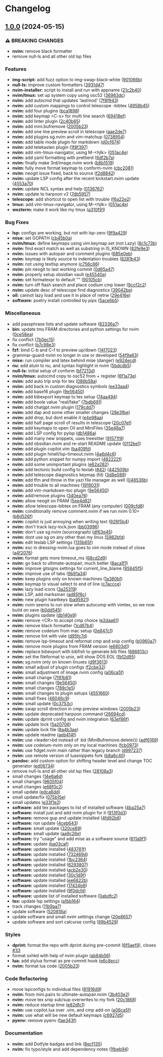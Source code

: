 # Changelog

## [1.0.0](https://github.com/engeir/stowfiles/compare/nvim-v0.1.0...nvim-v1.0.0) (2024-05-15)


### ⚠ BREAKING CHANGES

* **nvim:** remove black formatter
* remove null-ls and all other old lsp files

### Features

* **img-script:** add fuzz option to img-swap-black-white ([901066b](https://github.com/engeir/stowfiles/commit/901066b0e0a4d181c3c759afcc36009cf3326852))
* **null-ls:** improve custom formatters ([3931d47](https://github.com/engeir/stowfiles/commit/3931d47d5927fa2d8b708a2f4d2de4b78ba5db6a))
* **nvim-installer:** script to install and run with appname ([21c2b40](https://github.com/engeir/stowfiles/commit/21c2b40d0a88f93c0e16dea543623966854a4b6b))
* **nvim/tmux:** set up system copy using osc52 ([36983dc](https://github.com/engeir/stowfiles/commit/36983dc5238e93c3e6cf9c9bc37e7fcd90cd5895))
* **nvim:** add autocmd that updates 'lastmod' ([7f8f943](https://github.com/engeir/stowfiles/commit/7f8f943d7b789e099eafcda91543aa0125b74ddc))
* **nvim:** add custom mappings to control telescope -bibtex ([4958b45](https://github.com/engeir/stowfiles/commit/4958b45323ea88197d8bcacf1354c8c18d4f3a93))
* **nvim:** add four plugins ([bca1898](https://github.com/engeir/stowfiles/commit/bca18983a8401683318d15870ba8588830bc0aa8))
* **nvim:** add keymap &lt;C-s&gt; for multi line search ([69418ef](https://github.com/engeir/stowfiles/commit/69418efca5743e7c7348a891b73c8689ef4084dd))
* **nvim:** add linter plugin ([2c40b65](https://github.com/engeir/stowfiles/commit/2c40b65e0489cc813ce365fd196cde669e5b317b))
* **nvim:** add mini.bufremove ([2005b23](https://github.com/engeir/stowfiles/commit/2005b23d5688a6093632e1b4a571089bc5c2e86b))
* **nvim:** add one line preview scroll in telescope ([aae2de7](https://github.com/engeir/stowfiles/commit/aae2de7e3e5a622d2f9fbaf247812fb6b9dad6f9))
* **nvim:** add plugins sg.nvim and vim-matchup ([0738954](https://github.com/engeir/stowfiles/commit/0738954f95cacb598875e41102510a91b27140ed))
* **nvim:** add table mode plugin for markdown ([d0cf674](https://github.com/engeir/stowfiles/commit/d0cf6741e601570a329157c3967a05475b1dcd21))
* **nvim:** add telekasten plugin ([1f8f397](https://github.com/engeir/stowfiles/commit/1f8f3978ad1a9184ff63e6316b77a1b7b1f9dbc7))
* **nvim:** add vim-tmux-navigator, using M-&lt;hjlk&gt; ([051ac4e](https://github.com/engeir/stowfiles/commit/051ac4ecbc1aa9b0ce6730b28c2aaba269ff26d2))
* **nvim:** add yaml formatting with prettierd ([6df2b7a](https://github.com/engeir/stowfiles/commit/6df2b7a7b028c2aae7721a9c771a2ee263453e1e))
* **nvim:** finally make 3rd/image.nvim work ([b8b1519](https://github.com/engeir/stowfiles/commit/b8b1519966235140a61cb8def776a7389c4859d2))
* **nvim:** fully move format keymap to conform-nvim ([cbc2081](https://github.com/engeir/stowfiles/commit/cbc20819403962534deb3cb54924ab5dd076047e))
* **nvim:** neogit issue fixed, back to source ([f2d8842](https://github.com/engeir/stowfiles/commit/f2d88423cb065c48ea29ce6bb3439a101395d028))
* **nvim:** update LSP config after the recent kickstart.nvim update ([4553a70](https://github.com/engeir/stowfiles/commit/4553a70b4f5186d4915ee1e99c96df9b13d525d1))
* **nvim:** update NCL syntax and help ([0136762](https://github.com/engeir/stowfiles/commit/01367621ab69267bb52ef3b588299c80558a8c22))
* **nvim:** update to harpoon v2 ([7db5957](https://github.com/engeir/stowfiles/commit/7db5957de13b70db200680d7a6e0c38501b83234))
* **telescope:** add shortcut to open list with trouble ([f6a22e2](https://github.com/engeir/stowfiles/commit/f6a22e2ea557bda38443099f119905a0b759c89e))
* **tmux:** add vim-tmux-navigator, using M-&lt;hjlk&gt; ([051ac4e](https://github.com/engeir/stowfiles/commit/051ac4ecbc1aa9b0ce6730b28c2aaba269ff26d2))
* **wezterm:** make it work like my tmux ([a310f91](https://github.com/engeir/stowfiles/commit/a310f91d13bd84d9e72cb24b6719b016bdf39018))


### Bug Fixes

* **lsp:** configs are working, but not with lsp-zero ([9f9a429](https://github.com/engeir/stowfiles/commit/9f9a429b833b89895cfacee3be2580e4d9d3d299))
* **mise:** set GOPATH ([cb45b0a](https://github.com/engeir/stowfiles/commit/cb45b0afd13df9fc5e29b7667e6d8ce7e3d6b77c))
* **nvim/tmux:** define keymaps using vim.keymap.set (not Lazy) ([8c1c73b](https://github.com/engeir/stowfiles/commit/8c1c73b79b75dfdcc365a618e2a297247e1ca655))
* **nvim:** find exact match as well as substring in IS_KNOWN ([82fe9e3](https://github.com/engeir/stowfiles/commit/82fe9e34ec2f15bca9b4dd95e1c2ce6b702f6595))
* **nvim:** issues with autopair and comment plugins ([685e0eb](https://github.com/engeir/stowfiles/commit/685e0ebb78c59b0a59c1ca4ad04bacc33ef85df5))
* **nvim:** keymap is likely source to indentation troubles ([8281b43](https://github.com/engeir/stowfiles/commit/8281b436a92770fd447bbb82da6f586d39b24c9e))
* **nvim:** not using textlsp anymore ([c756c86](https://github.com/engeir/stowfiles/commit/c756c863c226181855440acb1cbaaa586539ccf4))
* **nvim:** pin neogit to last working commit ([0d65a47](https://github.com/engeir/stowfiles/commit/0d65a472a93d517aa231d5255c846c983867ca7c))
* **nvim:** properly setup obsidian vault ([e45540a](https://github.com/engeir/stowfiles/commit/e45540a98416919aecf46179cbb336319f0e25ac))
* **nvim:** set formatexpr to default "" ([90105cb](https://github.com/engeir/stowfiles/commit/90105cb241ce7e306eaf63273258518fb3110a19))
* **nvim:** turn off flash search and place codium cmp lower ([9ccf2c2](https://github.com/engeir/stowfiles/commit/9ccf2c2e14347fa595f880885e9651d2ed525b79))
* **nvim:** update desc of telescope find diagnostics ([39042be](https://github.com/engeir/stowfiles/commit/39042bebb630b72cc686dc784cd0c5f1f488b31d))
* **oil:** cannot lazy load and use it in place of netrw ([29e416e](https://github.com/engeir/stowfiles/commit/29e416ed5f2afa4cf37d68a907ffced160b5683d))
* **software:** poetry install controlled by pipx ([5ace6b5](https://github.com/engeir/stowfiles/commit/5ace6b50775350a358a5aa32d1f2fe152590b0db))


### Miscellaneous

* add passphrase lists and update software ([82336a7](https://github.com/engeir/stowfiles/commit/82336a7a6d2f4bb71fb3b95c98eb093384e23ef3))
* **bin:** update tms FRAM directories and python settings for nvim ([0ce58ea](https://github.com/engeir/stowfiles/commit/0ce58ea3312da0c45fcfb3c6783e39d85e4e476d))
* fix conflict ([7b0ec15](https://github.com/engeir/stowfiles/commit/7b0ec152003973032e79d7a23da2893714ba9022))
* fix conflict ([b7c98e3](https://github.com/engeir/stowfiles/commit/b7c98e36c3caa1d2556d2ec71adeb43d41bbc078))
* **fzf:** bind C-b and C-f to preview up/down ([14f7023](https://github.com/engeir/stowfiles/commit/14f702302a33de9a20a067b98c24ea995b209b99))
* grammar-guard-nvim no longer in use or developed ([54f9a63](https://github.com/engeir/stowfiles/commit/54f9a6399db3a9fdd24ed0fa84baee03776c75b4))
* **mise:** run compiler and latex behind mise (danger) ([e924ecd](https://github.com/engeir/stowfiles/commit/e924ecd82585d3a38b7af43608844839ccdaab75))
* **nu:** add atuin to nu, and syntax highlight in nvim ([5bdcdb5](https://github.com/engeir/stowfiles/commit/5bdcdb5e57fc3d866d72b4ae83699c7884dbbf41))
* **null-ls:** initial setup of conform ([bf7213d](https://github.com/engeir/stowfiles/commit/bf7213d8721c8f92bc022622e059be8a8cb22ad1))
* **nvim/tmux:** autocmd copy to osc52 from + register ([6f1a73e](https://github.com/engeir/stowfiles/commit/6f1a73eee3d7d12925936e0016f1c3e964104769))
* **nvim:** add auto trip snip for tex ([086b58a](https://github.com/engeir/stowfiles/commit/086b58ac01571019f3bbe97791d6895945718493))
* **nvim:** add back in custom diagnostics symbols ([ee33aa4](https://github.com/engeir/stowfiles/commit/ee33aa48d5dd2cbcbfe93f7e5a8e27d5c55b39dc))
* **nvim:** add base16 plugin ([9e56450](https://github.com/engeir/stowfiles/commit/9e56450aca9d0256b2960fb0230ce68d8413b045))
* **nvim:** add bibexport keymap to tex setup ([74aa494](https://github.com/engeir/stowfiles/commit/74aa4949c9273ad991623e62fd74c5dfb284dbc1))
* **nvim:** add boole value "real/fake" ([7bdb691](https://github.com/engeir/stowfiles/commit/7bdb6910ba8213630503f26fad294d31ef26e1e3))
* **nvim:** add chatgpt.nvim plugin ([179cdd7](https://github.com/engeir/stowfiles/commit/179cdd71142efbb5b328d1b8a1d1ac58ffc82f44))
* **nvim:** add dap and some other smaller changes ([28e3fbe](https://github.com/engeir/stowfiles/commit/28e3fbe5fad4170be966d237042dab5514e275c4))
* **nvim:** add drop, but dont enable it ([e4e98aa](https://github.com/engeir/stowfiles/commit/e4e98aa7b8178d5358b7307c04ce665a92390c20))
* **nvim:** add half page scroll of results in telescope ([20c07ef](https://github.com/engeir/stowfiles/commit/20c07efc1d6e977999b4f4a61ebcbbfb06975c68))
* **nvim:** add keymaps to open Oil and MiniFiles ([35e48a7](https://github.com/engeir/stowfiles/commit/35e48a7c768b95c4abb0b6b475f5c591a73f2f8e))
* **nvim:** add LSP config for pylsp ([db1486a](https://github.com/engeir/stowfiles/commit/db1486a8ccd3f46a3bd4a4930625fd348d41cc3f))
* **nvim:** add many new snippets, uses treesitter ([91571f9](https://github.com/engeir/stowfiles/commit/91571f97f2978cf8c30cfbdda60c7fa9f3582981))
* **nvim:** add obsidian.nvim and re-start README update ([0112be1](https://github.com/engeir/stowfiles/commit/0112be1be99f6d7c2fb5b822d35db88244827984))
* **nvim:** add plugin copilot.vim ([ba409fd](https://github.com/engeir/stowfiles/commit/ba409fd11b58626ba7416bf86319a77ff3fb8037))
* **nvim:** add plugin hinell/lsp-timeout.nvim ([4a6d4c6](https://github.com/engeir/stowfiles/commit/4a6d4c66c4db0d1d5b879bf5dabbf5ddf0434b50))
* **nvim:** add python snippet for numpy import ([482222f](https://github.com/engeir/stowfiles/commit/482222f54c05207e599e622c3725a69188cf7dbf))
* **nvim:** add some unimportant plugins ([e62a282](https://github.com/engeir/stowfiles/commit/e62a2829eb1eec511f103f0f80b5f7a40055af9c))
* **nvim:** add tectonic build config to texlab ([#42](https://github.com/engeir/stowfiles/issues/42)) ([442509b](https://github.com/engeir/stowfiles/commit/442509b7dde4d9d0af0cfe6242562d368061fe08))
* **nvim:** add telescope diagnostics keymap (fd) ([3d8e089](https://github.com/engeir/stowfiles/commit/3d8e0899b69f99ebe9e2af77d6cbbc453e389e27))
* **nvim:** add tfm and throw in the yazi file manager as well ([048536b](https://github.com/engeir/stowfiles/commit/048536b1a1f2206c96dd3af7674e5dc1c33fc113))
* **nvim:** add trouble to all machines ([1919031](https://github.com/engeir/stowfiles/commit/19190310473a42a12de369b4c05829af1cfe8a08))
* **nvim:** add vim-markdown-toc plugin ([9e56450](https://github.com/engeir/stowfiles/commit/9e56450aca9d0256b2960fb0230ce68d8413b045))
* **nvim:** add/remove plugins ([340ea76](https://github.com/engeir/stowfiles/commit/340ea7603577f4cb4085f01eb19cdf59c4f03e45))
* **nvim:** allow neogit on FRAM ([5ee4d82](https://github.com/engeir/stowfiles/commit/5ee4d8295f34e498fcf581857d70de859952a40a))
* **nvim:** allow telescope-bibtex on FRAM (any computer) ([009cfd8](https://github.com/engeir/stowfiles/commit/009cfd87a4c31b4ce9866e559c9ab8cbadceadc9))
* **nvim:** conditionally remove comment.nvim if we run nvim 0.10+ ([b8d526f](https://github.com/engeir/stowfiles/commit/b8d526fd619195586ae432eaebe0ceeb3b324920))
* **nvim:** copilot is just annoying when writing text ([928f5b4](https://github.com/engeir/stowfiles/commit/928f5b4665050a7868a2d1d0987a69884b6d366d))
* **nvim:** don't track lazy-lock.json ([bb03996](https://github.com/engeir/stowfiles/commit/bb039964f0242758c8cb3467d1ededee2ffd8f85))
* **nvim:** don't use sg.nvim (sourcegraph) ([df63e45](https://github.com/engeir/stowfiles/commit/df63e453d70ebc094df81e31af17c454fe75e4c5))
* **nvim:** dont use sg on any other than my linux ([5982bfd](https://github.com/engeir/stowfiles/commit/5982bfd288a14ae43b9b7a788648d4b145628ecf))
* **nvim:** edit texlab LSP settings ([135b65f](https://github.com/engeir/stowfiles/commit/135b65fc15dd718369990337929aa0e103ec98f8))
* **nvim:** esc in dressing-nvim.lua goes to vim mode instead of close ([a4f2076](https://github.com/engeir/stowfiles/commit/a4f2076309c58f593e9f07477ce5e7199c826dae))
* **nvim:** format gets more timeout_ms ([68cd2d9](https://github.com/engeir/stowfiles/commit/68cd2d901e77cfa336fe50f8bfdefb18c3674b5c))
* **nvim:** go back to ultimate-autopair, much better ([8aca1f1](https://github.com/engeir/stowfiles/commit/8aca1f18e830a527ed8680aff0a548f70d585dad))
* **nvim:** improve gitsigns settings for current_line_blame ([95845f5](https://github.com/engeir/stowfiles/commit/95845f596b3cf37d901dcfc6b15ad3ecc175bc3b))
* **nvim:** improve use of tabs ([9b91a34](https://github.com/engeir/stowfiles/commit/9b91a3400e29dca12abc790e54d6c83319cbb04e))
* **nvim:** keep plugins only on known machines ([1a380bf](https://github.com/engeir/stowfiles/commit/1a380bf2f8773d8be8813f60460a4ff43ea18e67))
* **nvim:** keymap to visual select to end of line ([c7accce](https://github.com/engeir/stowfiles/commit/c7accceaaa3e2d20a4ed764db6fabdb4356e4a5c))
* **nvim:** lazy load icons ([3a25319](https://github.com/engeir/stowfiles/commit/3a253198c8266e8d4c6b75bf4579bd3dc6da57e4))
* **nvim:** LSP, add marksman ([ad85f6c](https://github.com/engeir/stowfiles/commit/ad85f6c41886e45fa85f437204d8b53881b67dd9))
* **nvim:** new plugin hawtkeys ([ba95921](https://github.com/engeir/stowfiles/commit/ba95921fd900d570be751046589ca68e4e90c1fd))
* **nvim:** nvim seems to run slow when autocomp with vimtex, so we now build on save ([b0dd545](https://github.com/engeir/stowfiles/commit/b0dd545bfb0216bbe505816569d7801785ae27a8))
* **nvim:** plugins update ([db140e9](https://github.com/engeir/stowfiles/commit/db140e9d7bfff54562fef0f5cee8fcfff45db5b5))
* **nvim:** remove &lt;CR&gt; to accept cmp choice ([e2daa61](https://github.com/engeir/stowfiles/commit/e2daa618ca2ab3fc6f3d8f4b0a224a5a9114a4da))
* **nvim:** remove black formatter ([1cd67b4](https://github.com/engeir/stowfiles/commit/1cd67b4ac3562aecb105d81098fb9956fb224c10))
* **nvim:** remove codeium from mac setup ([0e847c1](https://github.com/engeir/stowfiles/commit/0e847c1ce5fdbcec3ed68c54e7f198ddb65c659c))
* **nvim:** remove lint with vale ([d95fc7d](https://github.com/engeir/stowfiles/commit/d95fc7d62d4b439175754ebf881b9c562453bbe0))
* **nvim:** remove lsp-timeout and reformat cmp and snip config ([b0960a7](https://github.com/engeir/stowfiles/commit/b0960a7e2b806bdb626d18dfc427c50cd57f937d))
* **nvim:** remove more plugins from FRAM version ([e6803d1](https://github.com/engeir/stowfiles/commit/e6803d179fbe53c189e890eeb4905aad59c0a450))
* **nvim:** replace bibexport with bibfish to generate bib files ([886813c](https://github.com/engeir/stowfiles/commit/886813cfbbbba988a1cdce3a9641f5c6e5b715b8))
* **nvim:** set the fileformat to unix, will show DOS EOL ([fb12d95](https://github.com/engeir/stowfiles/commit/fb12d9559aa687dfb5a6971ed45dfa17dcc6225c))
* **nvim:** sg.nvim only on known linuxes ([d9f3613](https://github.com/engeir/stowfiles/commit/d9f3613c7dc1ff383d6cca767be0adade9567b9a))
* **nvim:** small adjust of plugin configs ([f2cbe32](https://github.com/engeir/stowfiles/commit/f2cbe32a1adc6de3c6d33604fad4144c046eb1a1))
* **nvim:** small adjustment of image.nvim config ([a06ca5f](https://github.com/engeir/stowfiles/commit/a06ca5f27c8cea4bb742e1f7de76ea27743c6e94))
* **nvim:** small change ([7f81b81](https://github.com/engeir/stowfiles/commit/7f81b816c0ae767cbd45518ebb9c677daacc98b1))
* **nvim:** small changes ([9e56450](https://github.com/engeir/stowfiles/commit/9e56450aca9d0256b2960fb0230ce68d8413b045))
* **nvim:** small changes ([789c1e5](https://github.com/engeir/stowfiles/commit/789c1e5a6c9e091b1faf5eacaf9da2d9e28cb3cb))
* **nvim:** small changes to plugin setups ([4551660](https://github.com/engeir/stowfiles/commit/4551660a537e9462307419418b5360f6bc344912))
* **nvim:** small fixes ([46046c9](https://github.com/engeir/stowfiles/commit/46046c96a56070fa50c090ae2d229bb5ac0fd429))
* **nvim:** small update ([0c3753c](https://github.com/engeir/stowfiles/commit/0c3753c03891b32f57cfc82f9dc2e92b3b2bba8c))
* **nvim:** swap scroll direction in cmp preview windows ([2005b23](https://github.com/engeir/stowfiles/commit/2005b23d5688a6093632e1b4a571089bc5c2e86b))
* **nvim:** update deprecated harpoon command ([26694cd](https://github.com/engeir/stowfiles/commit/26694cd3f3dc2c8439b3a50396b5d6ba545c9ce6))
* **nvim:** update dprint config and nvim integration ([63ef86f](https://github.com/engeir/stowfiles/commit/63ef86f6a78951495b10a06f905fd39d60eb2161))
* **nvim:** update lock ([5a20706](https://github.com/engeir/stowfiles/commit/5a20706e147a27f680f4c1f3fb594c23e09e7674))
* **nvim:** update lock file ([8a4b3ae](https://github.com/engeir/stowfiles/commit/8a4b3ae924be1124f78fb1ff33d80dfdb45d2253))
* **nvim:** update readme ([aeb414f](https://github.com/engeir/stowfiles/commit/aeb414f59934258488149cec373e85468702b9ec))
* **nvim:** use &lt;leader&gt;bd instead of :bd (MiniBufremove.delete()) ([adf6169](https://github.com/engeir/stowfiles/commit/adf6169817faf9b4b8a75d1bebe9f0d6206423bd))
* **nvim:** use codeium-nvim only on my local machines ([fcb0973](https://github.com/engeir/stowfiles/commit/fcb09735e9768f446cd2d1c02d4323f818514e08))
* **nvim:** use fidget.nvim main rather than legacy branch ([d997237](https://github.com/engeir/stowfiles/commit/d9972372f2b1b4246a96ce6216ac33fe05996816))
* **nvim:** use remote version of luasnippets fork ([b8a6c40](https://github.com/engeir/stowfiles/commit/b8a6c405a635c1e6f3a364c1302a854ad52c2625))
* **pandoc:** add custom option for shifting header level and change TOC generator ([ed06734](https://github.com/engeir/stowfiles/commit/ed067347ce1e4b4c5064488f92ff45e300a4bc5e))
* remove null-ls and all other old lsp files ([28108a3](https://github.com/engeir/stowfiles/commit/28108a3ddc06866c8744cbbd23eebbdc51f5fc4b))
* small changes ([14e6a6d](https://github.com/engeir/stowfiles/commit/14e6a6d4c80bce7107e39ef530ff46ef4880b097))
* small changes ([9605f04](https://github.com/engeir/stowfiles/commit/9605f04e07b6e6d979295fa18c4bdb566bf6c918))
* small changes ([e68f0c2](https://github.com/engeir/stowfiles/commit/e68f0c27b0db11261e0b15c7e1a4ba64596603eb))
* small update ([edca6dd](https://github.com/engeir/stowfiles/commit/edca6dd7e5a63a3a4e39d45c781528da7d871231))
* small update/fix ([075b15e](https://github.com/engeir/stowfiles/commit/075b15e76977911b706d2236c56501b9078f00b7))
* small updates ([e33f1e2](https://github.com/engeir/stowfiles/commit/e33f1e27cc62898bd18f5164207d1aa95114a7cc))
* **software:** add tex packages to list of installed software ([4ba25a7](https://github.com/engeir/stowfiles/commit/4ba25a79386eeff1bbbbe5fd19384b91ef223224))
* **software:** install just and add nvim plugin for it ([913f0d3](https://github.com/engeir/stowfiles/commit/913f0d3f7379655378d8c3b93fc12ed03db04681))
* **software:** remove gup and update installed ([4fd92b6](https://github.com/engeir/stowfiles/commit/4fd92b6ee5a1c7172b947aa2559b08a3678d721b))
* **software:** run update ([4ceb643](https://github.com/engeir/stowfiles/commit/4ceb643a1279c2904894f2386a883f3e0081b668))
* **software:** small update ([320ce89](https://github.com/engeir/stowfiles/commit/320ce89f029bb7e20ba986f665996bf392264229))
* **software:** small update ([aa9c26e](https://github.com/engeir/stowfiles/commit/aa9c26e0b67584da23ef32740e679c0ebc6f521d))
* **software:** try "usage" and add mise as a software source ([611a9f1](https://github.com/engeir/stowfiles/commit/611a9f1e3ed33200f2ad31169c38cc099379ede1))
* **software:** update ([ba03caf](https://github.com/engeir/stowfiles/commit/ba03caf2405af3ffddaf866de3694ccfac8f1504))
* **software:** update installed ([483781f](https://github.com/engeir/stowfiles/commit/483781f5b70890be0d403e7b908a558bccbc6640))
* **software:** update installed ([732469d](https://github.com/engeir/stowfiles/commit/732469d060a3335e56205ffea0cc2bfce7ad42cf))
* **software:** update installed ([1bc2364](https://github.com/engeir/stowfiles/commit/1bc236435ae13900abe336fca20cbeb59d5ba7c2))
* **software:** update installed ([6293807](https://github.com/engeir/stowfiles/commit/6293807f4f2615526730b0677b26a01cd9b92cbb))
* **software:** update installed ([acb2e30](https://github.com/engeir/stowfiles/commit/acb2e30b3d55983487dbd63c72c70333cc14f8eb))
* **software:** update installed ([30c1d9f](https://github.com/engeir/stowfiles/commit/30c1d9f60a6f64a7c2dc05e8144203fb956840ad))
* **software:** update installed ([ee6822b](https://github.com/engeir/stowfiles/commit/ee6822bbe3d3f1333e9727b8564941ed431ded82))
* **software:** update installed ([17424b8](https://github.com/engeir/stowfiles/commit/17424b8284d0b60cef3ba9c623bfbc947a836bbf))
* **software:** update installed ([9f0dcfd](https://github.com/engeir/stowfiles/commit/9f0dcfd4cc075bad4a16ad11949c6f27c3202393))
* **software:** update list of installed software ([0abdfc2](https://github.com/engeir/stowfiles/commit/0abdfc24d9ff5cad53974199cfccf2fbd2e737d3))
* **tex:** update lsp settings ([a1bb164](https://github.com/engeir/stowfiles/commit/a1bb1642a562de0a3fc162d4e17d61a4ab3d16f7))
* track changes ([11b9aa7](https://github.com/engeir/stowfiles/commit/11b9aa74055acc7eca78d0229069e4db32f99cc0))
* update software ([520818a](https://github.com/engeir/stowfiles/commit/520818a91cb041f639ebe04ca15e63f97ad6b650))
* update software and small nvim settings change ([20e8657](https://github.com/engeir/stowfiles/commit/20e865749ab42868f4c96c704a3b425f5e27312d))
* update software and sort calcurse config ([99b4529](https://github.com/engeir/stowfiles/commit/99b4529f47687821fbe9cf749e0847c186924440))


### Styles

* **dprint:** format the repo with dprint during pre-commit ([6f5aef9](https://github.com/engeir/stowfiles/commit/6f5aef945cd85e9b82e4bada74599fbfab15fbb4)), closes [#33](https://github.com/engeir/stowfiles/issues/33)
* format sxhkd with help of nvim plugin ([ab84b56](https://github.com/engeir/stowfiles/commit/ab84b562ec3e52e368d8d261c7f409bf535cd7cf))
* **lua:** add stylua format as pre commit hook ([e6c8ecc](https://github.com/engeir/stowfiles/commit/e6c8ecc0888af506f99a376401337fb8d69b55f4))
* **nvim:** format lua code ([2005b23](https://github.com/engeir/stowfiles/commit/2005b23d5688a6093632e1b4a571089bc5c2e86b))


### Code Refactoring

* move lspconfigs to individual files ([81916d9](https://github.com/engeir/stowfiles/commit/81916d9bc79b78c705d5149b430f34f34700e4e1))
* **nvim:** from mini.pairs to ultimate-autopair.nvim ([3b403e2](https://github.com/engeir/stowfiles/commit/3b403e22039d27854b5ecd46180686b7f9ec52b1))
* **nvim:** move tex snip sub/sup overwrites to my fork ([20c1868](https://github.com/engeir/stowfiles/commit/20c1868f270a8dc1bdcf8b08d27ebb5232e7edd6))
* **nvim:** reduce startup time ([e82dfc1](https://github.com/engeir/stowfiles/commit/e82dfc13e0358d9e0dba37781cf5f6409097dd67))
* **nvim:** use copilot.lua over .vim, and cmp add-on ([a06ca5f](https://github.com/engeir/stowfiles/commit/a06ca5f27c8cea4bb742e1f7de76ea27743c6e94))
* **nvim:** use what will be new default keymaps ([c6927d5](https://github.com/engeir/stowfiles/commit/c6927d58d8dbcbc6d4aa05cb97b99cf1f695f812))
* **pyenv:** remove pyenv ([fae343f](https://github.com/engeir/stowfiles/commit/fae343f81db53f9236b6bbf037b6473c3bae2f0b))


### Documentation

* **nvim:** add Dotfyle badges and link ([8ecf135](https://github.com/engeir/stowfiles/commit/8ecf1358b6679410f78dd4a642cdbefbde148b69))
* **nvim:** fix typo/style and add dependency notes ([1fbeb94](https://github.com/engeir/stowfiles/commit/1fbeb94c39e4e6689699df95faf525f7ab56a485))
